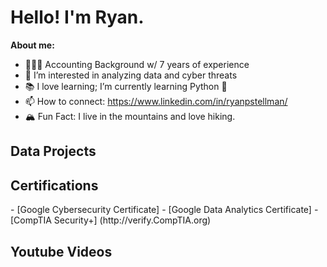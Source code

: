<h1> Hello! I'm Ryan.</h1>

<b>About me:</b>
- 🕵🏻‍♂️ Accounting Background w/ 7 years of experience
- 👀 I’m interested in analyzing data and cyber threats
- 📚 I love learning; I’m currently learning Python 🐍
- 📫 How to connect: https://www.linkedin.com/in/ryanpstellman/
- 🏔️ Fun Fact: I live in the mountains and love hiking.

<h2> Data Projects</h2>

<h2> Certifications</h2>
- [Google Cybersecurity Certificate]
- [Google Data Analytics Certificate]
- [CompTIA Security+] (http://verify.CompTIA.org)

<h2> Youtube Videos</h2>

<!---
rpstellman/rpstellman is a ✨ special ✨ repository because its `README.md` (this file) appears on your GitHub profile.
You can click the Preview link to take a look at your changes.
--->
